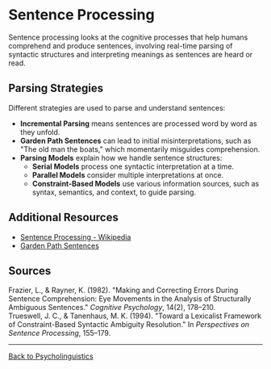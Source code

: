 # Sentence Processing

Sentence processing looks at the cognitive processes that help humans comprehend and produce sentences, involving real-time parsing of syntactic structures and interpreting meanings as sentences are heard or read.

## Parsing Strategies

Different strategies are used to parse and understand sentences:

- **Incremental Parsing** means sentences are processed word by word as they unfold.
- **Garden Path Sentences** can lead to initial misinterpretations, such as "The old man the boats," which momentarily misguides comprehension.
- **Parsing Models** explain how we handle sentence structures:
  - **Serial Models** process one syntactic interpretation at a time.
  - **Parallel Models** consider multiple interpretations at once.
  - **Constraint-Based Models** use various information sources, such as syntax, semantics, and context, to guide parsing.
  
## Additional Resources

- [Sentence Processing - Wikipedia](https://en.wikipedia.org/wiki/Sentence_processing)
- [Garden Path Sentences](https://www.ncbi.nlm.nih.gov/pmc/articles/PMC2754953/)

## Sources

Frazier, L., & Rayner, K. (1982). "Making and Correcting Errors During Sentence Comprehension: Eye Movements in the Analysis of Structurally Ambiguous Sentences." *Cognitive Psychology*, 14(2), 178–210.  
Trueswell, J. C., & Tanenhaus, M. K. (1994). "Toward a Lexicalist Framework of Constraint-Based Syntactic Ambiguity Resolution." In *Perspectives on Sentence Processing*, 155–179.

---

[Back to Psycholinguistics](README.md)
